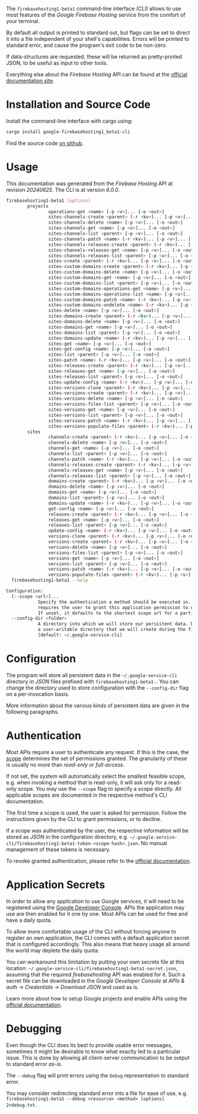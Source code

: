 <!---
DO NOT EDIT !
This file was generated automatically from 'src/generator/templates/cli/README.md.mako'
DO NOT EDIT !
-->
The `firebasehosting1-beta1` command-line interface *(CLI)* allows to use most features of the *Google Firebase Hosting* service from the comfort of your terminal.

By default all output is printed to standard out, but flags can be set to direct it into a file independent of your shell's
capabilities. Errors will be printed to standard error, and cause the program's exit code to be non-zero.

If data-structures are requested, these will be returned as pretty-printed JSON, to be useful as input to other tools.

Everything else about the *Firebase Hosting* API can be found at the
[official documentation site](https://firebase.google.com/docs/hosting/).

# Installation and Source Code

Install the command-line interface with cargo using:

```bash
cargo install google-firebasehosting1_beta1-cli
```

Find the source code [on github](https://github.com/Byron/google-apis-rs/tree/main/gen/firebasehosting1_beta1-cli).

# Usage

This documentation was generated from the *Firebase Hosting* API at revision *20240625*. The CLI is at version *6.0.0*.

```bash
firebasehosting1-beta1 [options]
        projects
                operations-get <name> [-p <v>]... [-o <out>]
                sites-channels-create <parent> (-r <kv>)... [-p <v>]... [-o <out>]
                sites-channels-delete <name> [-p <v>]... [-o <out>]
                sites-channels-get <name> [-p <v>]... [-o <out>]
                sites-channels-list <parent> [-p <v>]... [-o <out>]
                sites-channels-patch <name> (-r <kv>)... [-p <v>]... [-o <out>]
                sites-channels-releases-create <parent> (-r <kv>)... [-p <v>]... [-o <out>]
                sites-channels-releases-get <name> [-p <v>]... [-o <out>]
                sites-channels-releases-list <parent> [-p <v>]... [-o <out>]
                sites-create <parent> (-r <kv>)... [-p <v>]... [-o <out>]
                sites-custom-domains-create <parent> (-r <kv>)... [-p <v>]... [-o <out>]
                sites-custom-domains-delete <name> [-p <v>]... [-o <out>]
                sites-custom-domains-get <name> [-p <v>]... [-o <out>]
                sites-custom-domains-list <parent> [-p <v>]... [-o <out>]
                sites-custom-domains-operations-get <name> [-p <v>]... [-o <out>]
                sites-custom-domains-operations-list <name> [-p <v>]... [-o <out>]
                sites-custom-domains-patch <name> (-r <kv>)... [-p <v>]... [-o <out>]
                sites-custom-domains-undelete <name> (-r <kv>)... [-p <v>]... [-o <out>]
                sites-delete <name> [-p <v>]... [-o <out>]
                sites-domains-create <parent> (-r <kv>)... [-p <v>]... [-o <out>]
                sites-domains-delete <name> [-p <v>]... [-o <out>]
                sites-domains-get <name> [-p <v>]... [-o <out>]
                sites-domains-list <parent> [-p <v>]... [-o <out>]
                sites-domains-update <name> (-r <kv>)... [-p <v>]... [-o <out>]
                sites-get <name> [-p <v>]... [-o <out>]
                sites-get-config <name> [-p <v>]... [-o <out>]
                sites-list <parent> [-p <v>]... [-o <out>]
                sites-patch <name> (-r <kv>)... [-p <v>]... [-o <out>]
                sites-releases-create <parent> (-r <kv>)... [-p <v>]... [-o <out>]
                sites-releases-get <name> [-p <v>]... [-o <out>]
                sites-releases-list <parent> [-p <v>]... [-o <out>]
                sites-update-config <name> (-r <kv>)... [-p <v>]... [-o <out>]
                sites-versions-clone <parent> (-r <kv>)... [-p <v>]... [-o <out>]
                sites-versions-create <parent> (-r <kv>)... [-p <v>]... [-o <out>]
                sites-versions-delete <name> [-p <v>]... [-o <out>]
                sites-versions-files-list <parent> [-p <v>]... [-o <out>]
                sites-versions-get <name> [-p <v>]... [-o <out>]
                sites-versions-list <parent> [-p <v>]... [-o <out>]
                sites-versions-patch <name> (-r <kv>)... [-p <v>]... [-o <out>]
                sites-versions-populate-files <parent> (-r <kv>)... [-p <v>]... [-o <out>]
        sites
                channels-create <parent> (-r <kv>)... [-p <v>]... [-o <out>]
                channels-delete <name> [-p <v>]... [-o <out>]
                channels-get <name> [-p <v>]... [-o <out>]
                channels-list <parent> [-p <v>]... [-o <out>]
                channels-patch <name> (-r <kv>)... [-p <v>]... [-o <out>]
                channels-releases-create <parent> (-r <kv>)... [-p <v>]... [-o <out>]
                channels-releases-get <name> [-p <v>]... [-o <out>]
                channels-releases-list <parent> [-p <v>]... [-o <out>]
                domains-create <parent> (-r <kv>)... [-p <v>]... [-o <out>]
                domains-delete <name> [-p <v>]... [-o <out>]
                domains-get <name> [-p <v>]... [-o <out>]
                domains-list <parent> [-p <v>]... [-o <out>]
                domains-update <name> (-r <kv>)... [-p <v>]... [-o <out>]
                get-config <name> [-p <v>]... [-o <out>]
                releases-create <parent> (-r <kv>)... [-p <v>]... [-o <out>]
                releases-get <name> [-p <v>]... [-o <out>]
                releases-list <parent> [-p <v>]... [-o <out>]
                update-config <name> (-r <kv>)... [-p <v>]... [-o <out>]
                versions-clone <parent> (-r <kv>)... [-p <v>]... [-o <out>]
                versions-create <parent> (-r <kv>)... [-p <v>]... [-o <out>]
                versions-delete <name> [-p <v>]... [-o <out>]
                versions-files-list <parent> [-p <v>]... [-o <out>]
                versions-get <name> [-p <v>]... [-o <out>]
                versions-list <parent> [-p <v>]... [-o <out>]
                versions-patch <name> (-r <kv>)... [-p <v>]... [-o <out>]
                versions-populate-files <parent> (-r <kv>)... [-p <v>]... [-o <out>]
  firebasehosting1-beta1 --help

Configuration:
  [--scope <url>]...
            Specify the authentication a method should be executed in. Each scope
            requires the user to grant this application permission to use it.
            If unset, it defaults to the shortest scope url for a particular method.
  --config-dir <folder>
            A directory into which we will store our persistent data. Defaults to
            a user-writable directory that we will create during the first invocation.
            [default: ~/.google-service-cli]

```

# Configuration

The program will store all persistent data in the `~/.google-service-cli` directory in *JSON* files prefixed with `firebasehosting1-beta1-`.  You can change the directory used to store configuration with the `--config-dir` flag on a per-invocation basis.

More information about the various kinds of persistent data are given in the following paragraphs.

# Authentication

Most APIs require a user to authenticate any request. If this is the case, the [scope][scopes] determines the
set of permissions granted. The granularity of these is usually no more than *read-only* or *full-access*.

If not set, the system will automatically select the smallest feasible scope, e.g. when invoking a
method that is read-only, it will ask only for a read-only scope.
You may use the `--scope` flag to specify a scope directly.
All applicable scopes are documented in the respective method's CLI documentation.

The first time a scope is used, the user is asked for permission. Follow the instructions given
by the CLI to grant permissions, or to decline.

If a scope was authenticated by the user, the respective information will be stored as *JSON* in the configuration
directory, e.g. `~/.google-service-cli/firebasehosting1-beta1-token-<scope-hash>.json`. No manual management of these tokens
is necessary.

To revoke granted authentication, please refer to the [official documentation][revoke-access].

# Application Secrets

In order to allow any application to use Google services, it will need to be registered using the
[Google Developer Console][google-dev-console]. APIs the application may use are then enabled for it
one by one. Most APIs can be used for free and have a daily quota.

To allow more comfortable usage of the CLI without forcing anyone to register an own application, the CLI
comes with a default application secret that is configured accordingly. This also means that heavy usage
all around the world may deplete the daily quota.

You can workaround this limitation by putting your own secrets file at this location:
`~/.google-service-cli/firebasehosting1-beta1-secret.json`, assuming that the required *firebasehosting* API
was enabled for it. Such a secret file can be downloaded in the *Google Developer Console* at
*APIs & auth -> Credentials -> Download JSON* and used as is.

Learn more about how to setup Google projects and enable APIs using the [official documentation][google-project-new].


# Debugging

Even though the CLI does its best to provide usable error messages, sometimes it might be desirable to know
what exactly led to a particular issue. This is done by allowing all client-server communication to be
output to standard error *as-is*.

The `--debug` flag will print errors using the `Debug` representation to standard error.

You may consider redirecting standard error into a file for ease of use, e.g. `firebasehosting1-beta1 --debug <resource> <method> [options] 2>debug.txt`.


[scopes]: https://developers.google.com/+/api/oauth#scopes
[revoke-access]: http://webapps.stackexchange.com/a/30849
[google-dev-console]: https://console.developers.google.com/
[google-project-new]: https://developers.google.com/console/help/new/
